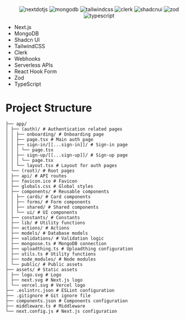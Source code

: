 <div align="center">

  <div>
    <img src="https://img.shields.io/badge/-Next_JS-black?style=for-the-badge&logoColor=white&logo=nextdotjs&color=000000" alt="nextdotjs" />
    <img src="https://img.shields.io/badge/-MongoDB-black?style=for-the-badge&logoColor=white&logo=mongodb&color=47A248" alt="mongodb" />
    <img src="https://img.shields.io/badge/-Tailwind_CSS-black?style=for-the-badge&logoColor=white&logo=tailwindcss&color=06B6D4" alt="tailwindcss" />
    <img src="https://img.shields.io/badge/-Clerk-black?style=for-the-badge&logoColor=white&logo=clerk&color=6C47FF" alt="clerk" />
    <img src="https://img.shields.io/badge/-Shadcn_UI-black?style=for-the-badge&logoColor=white&logo=shadcnui&color=000000" alt="shadcnui" />
    <img src="https://img.shields.io/badge/-Zod-black?style=for-the-badge&logoColor=white&logo=zod&color=3E67B1" alt="zod" />
    <img src="https://img.shields.io/badge/-Typescript-black?style=for-the-badge&logoColor=white&logo=typescript&color=3178C6" alt="typescript" />
  </div>

</div>

- Next.js
- MongoDB
- Shadcn UI
- TailwindCSS
- Clerk
- Webhooks
- Serverless APIs
- React Hook Form
- Zod
- TypeScript

# Project Structure

```
├── app/
│ ├── (auth)/ # Authentication related pages
│ │ ├── onboarding/ # Onboarding page
│ │ ├── page.tsx # Main auth page
│ │ ├── sign-in/[[...sign-in]]/ # Sign-in page
│ │ │ └── page.tsx
│ │ ├── sign-up/[[...sign-up]]/ # Sign-up page
│ │ │ └── page.tsx
│ │ └── layout.tsx # Layout for auth pages
│ └── (root)/ # Root pages
│ ├── api/ # API routes
│ ├── favicon.ico # Favicon
│ ├── globals.css # Global styles
│ ├── components/ # Reusable components
│ │ ├── cards/ # Card components
│ │ ├── forms/ # Form components
│ │ ├── shared/ # Shared components
│ │ └── ui/ # UI components
│ ├── constants/ # Constants
│ ├── lib/ # Utility functions
│ ├── actions/ # Actions
│ ├── models/ # Database models
│ ├── validations/ # Validation logic
│ ├── mongoose.ts # MongoDB connection
│ ├── uploadthing.ts # Uploadthing configuration
│ ├── utils.ts # Utility functions
│ ├── node_modules/ # Node modules
│ └── public/ # Public assets
├── assets/ # Static assets
│ ├── logo.svg # Logo
│ ├── next.svg # Next.js logo
│ └── vercel.svg # Vercel logo
├── .eslintrc.json # ESLint configuration
├── .gitignore # Git ignore file
├── components.json # Components configuration
├── middleware.ts # Middleware
└── next.config.js # Next.js configuration
```
